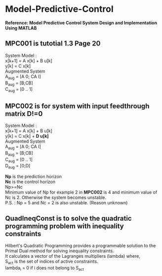 
# Model-Predictive-Control
 **Reference: Model Predictive Control System Design and Implementation Using MATLAB**

## MPC001 is tutotial 1.3 Page 20 <br/>
System Model : <br/>
x[k+1] = A x[k] + B u[k] <br/>
y[k] = C x[k] <br/>
Augmented System <br/>
A<sub>aug</sub> = [A 0; CA I]  <br/>
B<sub>aug</sub> = [B;CB] <br/>
C<sub>aug</sub> = [0 .. 1] <br/>

## MPC002 is for system with input feedthrough matrix D!=0
System Model : <br/>
x[k+1] = A x[k] + B u[k] <br/>
y[k] = C x[k] + **D u[k]** <br/>
Augmented System <br/>
A<sub>aug</sub> = [A 0; CA I]  <br/>
B<sub>aug</sub> = [B;CB] <br/>
C<sub>aug</sub> = [0 .. 1] <br/>
D<sub>aug</sub> = [0;D]

**Np** is the prediction horizon <br/>
**Nc** is the control horizon <br/>
Np>=Nc<br/>
Minimum value of Np for example 2 in **MPC002** is 4 and minimum value of Nc is 2. Otherwise the system becomes unstable. <br/>
P.S. : Np = 5 and Nc = 2 is also unstable. (Reason unknown)

## QuadIneqConst is to solve the quadratic programming problem with inequality constraints
Hilbert's Quadratic Programming provides a programmable solution to the Primal Dual method for solving inequality constraints. <br/>
It calculates a vector of the Lagranges multipliers (lambda) where, <br/>
S<sub>act</sub> is the set of indices of active constraints. <br/>
lambda<sub>i</sub> = 0 if i does not belong to S<sub>act</sub> <br/> 
                   
